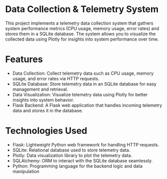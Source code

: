 # Data Collection & Telemetry System

This project implements a telemetry data collection system that gathers system performance metrics (CPU usage, memory usage, error rates) and stores them in a SQLite database. The system allows you to visualize the collected data using Plotly for insights into system performance over time.

# Features

* Data Collection: Collect telemetry data such as CPU usage, memory usage, and error rates via HTTP requests.
* SQLite Database: Store telemetry data in an SQLite database for easy management and retrieval.
* Data Visualization: Visualize telemetry data using Plotly for better insights into system behavior.
* Flask Backend: A Flask web application that handles incoming telemetry data and stores it in the database.
  
# Technologies Used
* Flask: Lightweight Python web framework for handling HTTP requests.
* SQLite: Relational database used to store telemetry data.
* Plotly: Data visualization library to plot the telemetry data.
* SQLAlchemy: ORM to interact with the SQLite database seamlessly.
* Python: Programming language for the backend logic and data manipulation
